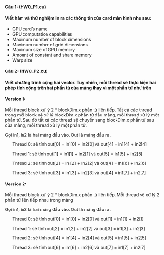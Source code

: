 <h4>Câu 1: (HW0_P1.cu)</h4>
<h4>Viết hàm và thử nghiệm in ra các thông tin của card màn hình như sau:</h4>
<ul>
  <li>GPU card’s name</li>
  <li>GPU computation capabilities</li>
  <li>Maximum number of block dimensions</li>
  <li>Maximum number of grid dimensions</li>
  <li>Maximum size of GPU memory</li>
  <li>Amount of constant and share memory</li>
  <li>Warp size</li>
</ul>
<h4>Câu 2: (HW0_P2.cu)</h4>
<h4>Viết chương trình cộng hai vector. Tuy nhiên, mỗi thread sẽ thực hiện hai phép tính cộng trên hai phần tử của mảng thay vì một phần tử như trên</h4>
<h4>Version 1:</h4>
<p>Mỗi thread block xử lý 2 * blockDim.x phần tử liên tiếp. Tất cả các thread trong mỗi block sẽ xử lý blockDim.x phần tử đầu mảng, mỗi thread xử lý một phần tử. Sau đó tất cả các thread sẽ chuyển sang blockDim.x phần tử sau của mảng, mỗi thread xử lý một phần tử.</p>
<p>Gọi in1, in2 là hai mảng đầu vào. Out là mảng đầu ra.</p>
<ul>
  <p>Thread 0: sẽ tính out[0] = in1[0] + in2[0] và out[4] = in1[4] + in2[4]</p>
  <p>Thread 1: sẽ tính out[1] = in1[1] + in2[1] và out[5] = in1[5] + in2[5]</p>
  <p>Thread 2: sẽ tính out[2] = in1[2] + in2[2] và out[4] = in1[6] + in2[6]</p>
  <p>Thread 3: sẽ tính out[3] = in1[3] + in2[3] và out[4] = in1[7] + in2[7]</p>
</ul>
<h4>Version 2:</h4>
<p>Mỗi thread block xử lý 2 * blockDim.x phần tử liên tiếp. Mỗi thread sẽ xử lý 2 phần tử liên tiếp nhau trong mảng</p>
<p>Gọi in1, in2 là hai mảng đầu vào. Out là mảng đầu ra.</p>
<ul>
  <p>Thread 0: sẽ tính out[0] = in1[0] + in2[0] và out[1] = in1[1] + in2[1]</p>
  <p>Thread 1: sẽ tính out[2] = in1[2] + in2[2] và out[3] = in1[3] + in2[3]</p>
  <p>Thread 2: sẽ tính out[4] = in1[4] + in2[4] và out[5] = in1[5] + in2[5]</p>
  <p>Thread 3: sẽ tính out[6] = in1[6] + in2[6] và out[7] = in1[7] + in2[7]</p>
</ul>
